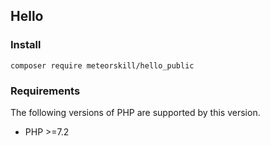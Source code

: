 ## Hello

### Install
```$xslt
composer require meteorskill/hello_public
```
### Requirements

The following versions of PHP are supported by this version.

- PHP >=7.2